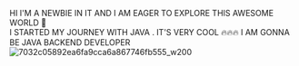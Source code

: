 HI I'M A NEWBIE IN IT AND I AM EAGER TO EXPLORE THIS AWESOME WORLD 🔬   
I STARTED MY JOURNEY WITH JAVA . IT'S VERY COOL 🔥🔥🔥
I AM GONNA BE JAVA BACKEND DEVELOPER                                  ![7032c05892ea6fa9cca6a867746fb555_w200](https://github.com/user-attachments/assets/c23950f3-ffcc-4be6-9f57-45d7d362d515)

